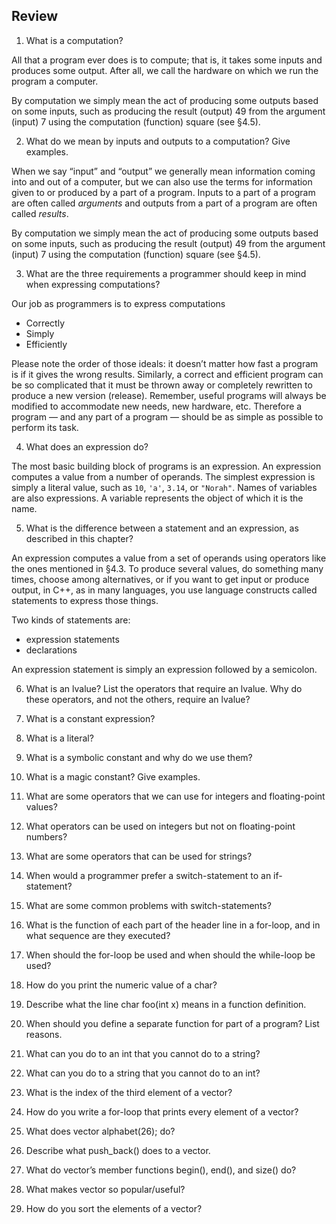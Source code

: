 ## Review

1. What is a computation?


All that a program ever does is to compute; that is, it takes some inputs and produces some output. 
After all, we call the hardware on which we run the program a computer.

By computation we simply mean the act of producing some outputs based on some inputs, 
such as producing the result (output) 49 from the argument (input) 7 using the computation (function) square (see §4.5).

2. What do we mean by inputs and outputs to a computation? Give examples.

When we say “input” and “output” we generally mean information coming into and out of a computer, 
but we can also use the terms for information given to or produced by a part of a program. 
Inputs to a part of a program are often called *arguments* and outputs from a part of a program are often called *results*.

By computation we simply mean the act of producing some outputs based on some inputs, 
such as producing the result (output) 49 from the argument (input) 7 using the computation (function) square (see §4.5).

3. What are the three requirements a programmer should keep in mind when expressing computations?

Our job as programmers is to express computations

- Correctly
- Simply
- Efficiently

Please note the order of those ideals: it doesn’t matter how fast a program is if it gives the wrong results. 
Similarly, a correct and efficient program can be so complicated that it must be thrown away or 
completely rewritten to produce a new version (release). 
Remember, useful programs will always be modified to accommodate new needs, new hardware, etc. 
Therefore a program — and any part of a program — should be as simple as possible to perform its task.

4. What does an expression do?

The most basic building block of programs is an expression. 
An expression computes a value from a number of operands. 
The simplest expression is simply a literal value, such as `10`, `'a'`, `3.14`, or `"Norah"`.
Names of variables are also expressions. A variable represents the object of which it is the name.

5. What is the difference between a statement and an expression, as described in this chapter?

An expression computes a value from a set of operands using operators like the ones mentioned in §4.3. 
To produce several values, do something many times, choose among alternatives, or if you want to get input or produce output,
in C++, as in many languages, you use language constructs called statements to express those things.

Two kinds of statements are: 

- expression statements 
- declarations

An expression statement is simply an expression followed by a semicolon.

6. What is an lvalue? List the operators that require an lvalue. 
Why do these operators, and not the others, require an lvalue?


7. What is a constant expression?


8. What is a literal?


9. What is a symbolic constant and why do we use them?


10. What is a magic constant? Give examples.


11. What are some operators that we can use for integers and floating-point values?


12. What operators can be used on integers but not on floating-point numbers?


13. What are some operators that can be used for strings?


14. When would a programmer prefer a switch-statement to an if-statement?


15. What are some common problems with switch-statements?


16. What is the function of each part of the header line in a for-loop, 
and in what sequence are they executed?


17. When should the for-loop be used and when should the while-loop be used?


18. How do you print the numeric value of a char?


19. Describe what the line char foo(int x) means in a function definition.


20. When should you define a separate function for part of a program? List reasons.


21. What can you do to an int that you cannot do to a string?


22. What can you do to a string that you cannot do to an int?


23. What is the index of the third element of a vector?


24. How do you write a for-loop that prints every element of a vector?


25. What does vector<char> alphabet(26); do?


26. Describe what push_back() does to a vector.


27. What do vector’s member functions begin(), end(), and size() do?


28. What makes vector so popular/useful?


29. How do you sort the elements of a vector?
